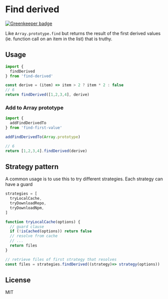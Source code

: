 # Find derived

[![Greenkeeper badge](https://badges.greenkeeper.io/kristianmandrup/find-derived.svg)](https://greenkeeper.io/)

Like `Array.prototype.find` but returns the result of the first derived values (ie. function call on an item in the list) that is truthy.

## Usage

```js
import {
  findDerived
} from 'find-derived'

const derive = (item) => item > 2 ? item * 2 : false
// 6
return findDerived([1,2,3,4], derive)
```

### Add to Array prototype

```js
import {
  addFindDerivedTo
} from 'find-first-value'

addFindDerivedTo(Array.prototype)

// 6
return [1,2,3,4].findDerived(derive)
```

## Strategy pattern

A common usage is to use this to try different strategies. Each strategy can have a guard

```js
strategies = [
  tryLocalCache,
  tryDownloadRepo,
  tryDownloadNpm,
]

function tryLocalCache(options) {
  // guard clause
  if (!isCached(options)) return false
  // resolve from cache
  // ...
  return files
}

// retrieve files of first strategy that resolves
const files = strategies.findDerived((strategy)=> strategy(options))
```

## License

MIT